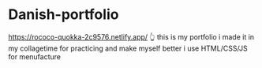 # Danish-portfolio

https://rococo-quokka-2c9576.netlify.app/
👆 this is my portfolio 
i made it in my collagetime for practicing and make myself better
i use HTML/CSS/JS for menufacture 
